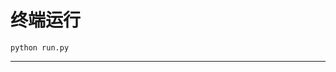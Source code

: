 # 终端运行

```shell
python run.py
```
************************************************************************************************************************************************************************